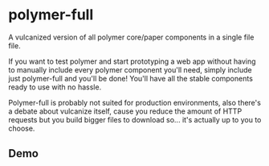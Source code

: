 polymer-full
============

A vulcanized version of all polymer core/paper components in a single file file.

If you want to test polymer and start prototyping a web app without having to manually include every polymer component you'll need, simply include just polymer-full and you'll be done!
You'll have all the stable components ready to use with no hassle.

Polymer-full is probably not suited for production environments, also there's a debate about vulcanize itself, cause you reduce the amount of HTTP requests but you build bigger files to download so... it's actually up to you to choose.

Demo
----
